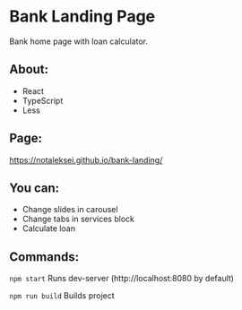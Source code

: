 # Bank Landing Page

Bank home page with loan calculator.

## About:

* React
* TypeScript
* Less

## Page:

https://notaleksei.github.io/bank-landing/

## You can:

* Change slides in carousel
* Change tabs in services block
* Calculate loan

## Commands:

`npm start` Runs dev-server (http://localhost:8080 by default)

`npm run build` Builds project
